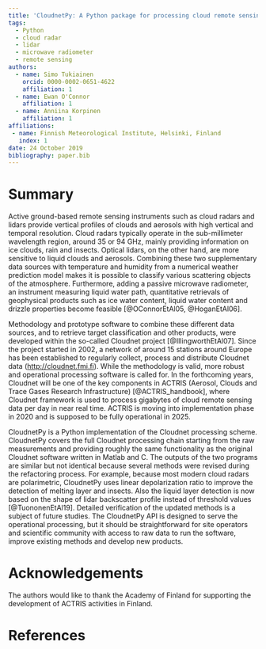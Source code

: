 ```yaml
---
title: 'CloudnetPy: A Python package for processing cloud remote sensing data'
tags:
  - Python
  - cloud radar
  - lidar
  - microwave radiometer
  - remote sensing
authors:
  - name: Simo Tukiainen
    orcid: 0000-0002-0651-4622
    affiliation: 1
  - name: Ewan O'Connor
    affiliation: 1
  - name: Anniina Korpinen
    affiliation: 1
affiliations:
 - name: Finnish Meteorological Institute, Helsinki, Finland
   index: 1
date: 24 October 2019
bibliography: paper.bib
---
```


# Summary

Active ground-based remote sensing instruments such as cloud radars and lidars
provide vertical profiles of clouds and aerosols with high vertical and 
temporal resolution. Cloud radars typically operate in the sub-millimeter 
wavelength region, around 35 or 94 GHz, 
mainly providing information on ice clouds, rain and insects. Optical lidars,
on the other hand, are more sensitive to liquid clouds and aerosols. 
Combining these two supplementary data sources with temperature and humidity 
from a numerical weather prediction model makes it is possible to classify 
various scattering objects of the atmosphere.
Furthermore, adding a passive microwave radiometer, an instrument measuring 
liquid water path, quantitative retrievals of geophysical 
products such as ice water content, liquid water content 
and drizzle properties become feasible [@OConnorEtAl05, @HoganEtAl06].

Methodology and prototype software to combine these different data sources, 
and to retrieve target classification and other products, were developed within 
the so-called Cloudnet project [@IllingworthEtAl07]. Since the project started 
in 2002, a network of around 15 stations around Europe has been established 
to regularly collect, process and distribute Cloudnet data (http://cloudnet.fmi.fi). 
While the methodology is valid, more robust and operational processing 
software is called for. In the forthcoming years, Cloudnet will be one of 
the key components in ACTRIS (Aerosol, Clouds and Trace Gases Research 
Infrastructure) [@ACTRIS_handbook], where Cloudnet framework 
is used to process gigabytes of cloud remote sensing data per day in near real time. 
ACTRIS is moving into implementation phase in 2020 and is supposed 
to be fully operational in 2025.

CloudnetPy is a Python implementation of the Cloudnet processing scheme. 
CloudnetPy covers the full Cloudnet processing chain starting from the raw 
measurements and providing roughly the same functionality as the original 
Cloudnet software written in Matlab and C. The outputs of the two programs 
are similar but not identical because several methods were revised 
during the refactoring process. For example, because most modern cloud 
radars are polarimetric, CloudnetPy uses linear depolarization ratio 
to improve the detection of melting layer and insects. Also the 
liquid layer detection is now based on the shape of lidar backscatter 
profile instead of threshold values [@TuononenEtAl19]. Detailed
verification of the updated methods is a subject of future studies.
The CloudnetPy API is designed to serve the operational processing, but 
it should be straightforward for site operators and scientific community
with access to raw data to run the software, improve existing 
methods and develop new products.


# Acknowledgements

The authors would like to thank the Academy of Finland for supporting
the development of ACTRIS activities in Finland.

# References